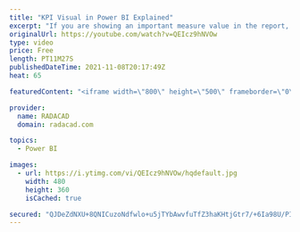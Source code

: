```yaml
---
title: "KPI Visual in Power BI Explained"
excerpt: "If you are showing an important measure value in the report, and you want to compare it with a target and see if it meets the target or not, The KPI visual comes in handy. The KPI Visual’s behavior, however, might be a bit hard to understand, In this article and video, I explained how this visual works,"
originalUrl: https://youtube.com/watch?v=QEIcz9hNVOw
type: video
price: Free
length: PT11M27S
publishedDateTime: 2021-11-08T20:17:49Z
heat: 65

featuredContent: "<iframe width=\"800\" height=\"500\" frameborder=\"0\" src=\"https://www.youtube.com/embed/QEIcz9hNVOw\" allow=\"accelerometer; autoplay; encrypted-media; gyroscope; picture-in-picture\" allowfullscreen></iframe>"

provider:
  name: RADACAD
  domain: radacad.com

topics:
  - Power BI

images:
  - url: https://i.ytimg.com/vi/QEIcz9hNVOw/hqdefault.jpg
    width: 480
    height: 360
    isCached: true

secured: "QJDeZdNXU+8QNICuzoNdfwlo+u5jTYbAwvfuTfZ3haKHtjGtr7/+6Ia98U/PIO9W6kt6AVvlVR16RgSePBd5Uh+m3SPlG7ocuCj/MT/06mkizcamOzwdU9sg0RwUTSRXYVTBbB4vjr4XLev5PPVZCsWkDtQpte4iQIHXHRd4KI0UTnZycyvViBpBXIrEu53ZXGZQd4BH0Z3YNYZ4ydf6b5XGstXH/P5ZnquFTWZvmrcFLgjOs8G/1XCwrvzVZNzrUi8hnutpKZq3JMu3/wTNtEdyEvtfNJrmq+YqkUJXS5n/AcQi1LdMCMstjDBBvU/gO8ZFoBxrpGriVYTqgVy6vWpyOOFu9r9u5WERvE52zpIPz8ghdcuV7YKYB78e1k9GLihDzGQYAqVfDWioo1phw0ZpRVPaFFBLRIUK4V1Hl8U=;uHNZVarQsW4UDpfdR5N/Tw=="
---
```


